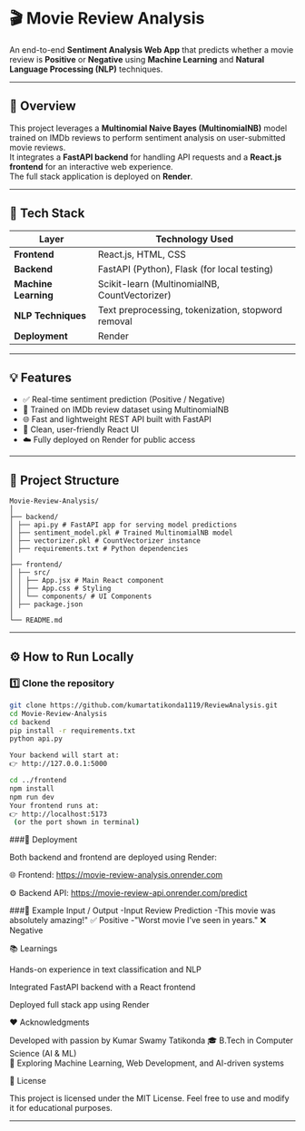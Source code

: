 # 🎬 Movie Review Analysis

An end-to-end **Sentiment Analysis Web App** that predicts whether a movie review is **Positive** or **Negative** using **Machine Learning** and **Natural Language Processing (NLP)** techniques.

---

## 🚀 Overview

This project leverages a **Multinomial Naive Bayes (MultinomialNB)** model trained on IMDb reviews to perform sentiment analysis on user-submitted movie reviews.  
It integrates a **FastAPI backend** for handling API requests and a **React.js frontend** for an interactive web experience.  
The full stack application is deployed on **Render**.

---

## 🧠 Tech Stack

| Layer | Technology Used |
|-------|------------------|
| **Frontend** | React.js, HTML, CSS |
| **Backend** | FastAPI (Python), Flask (for local testing) |
| **Machine Learning** | Scikit-learn (MultinomialNB, CountVectorizer) |
| **NLP Techniques** | Text preprocessing, tokenization, stopword removal |
| **Deployment** | Render |

---

## 💡 Features

- ✅ Real-time sentiment prediction (Positive / Negative)
- 🧠 Trained on IMDb review dataset using MultinomialNB
- 🌐 Fast and lightweight REST API built with FastAPI
- 💬 Clean, user-friendly React UI
- ☁️ Fully deployed on Render for public access

---
## 🧩 Project Structure
```
Movie-Review-Analysis/
│
├── backend/
│ ├── api.py # FastAPI app for serving model predictions
│ ├── sentiment_model.pkl # Trained MultinomialNB model
│ ├── vectorizer.pkl # CountVectorizer instance
│ ├── requirements.txt # Python dependencies
│
├── frontend/
│ ├── src/
│ │ ├── App.jsx # Main React component
│ │ ├── App.css # Styling
│ │ └── components/ # UI Components
│ ├── package.json
│
└── README.md
```

---

## ⚙️ How to Run Locally

### 1️⃣ Clone the repository
```bash
git clone https://github.com/kumartatikonda1119/ReviewAnalysis.git
cd Movie-Review-Analysis
cd backend
pip install -r requirements.txt
python api.py

Your backend will start at:
👉 http://127.0.0.1:5000

cd ../frontend
npm install
npm run dev
Your frontend runs at:
👉 http://localhost:5173
 (or the port shown in terminal)

```

###🔗 Deployment

Both backend and frontend are deployed using Render:

🌐 Frontend: https://movie-review-analysis.onrender.com

⚙️ Backend API: https://movie-review-api.onrender.com/predict


###🧾 Example Input / Output
-Input Review	Prediction
-This movie was absolutely amazing!"	✅ Positive
-"Worst movie I’ve seen in years."	❌ Negative

📚 Learnings

Hands-on experience in text classification and NLP

Integrated FastAPI backend with a React frontend

Deployed full stack app using Render

❤️ Acknowledgments

Developed with passion by Kumar Swamy Tatikonda
🎓 B.Tech in Computer Science (AI & ML) <br>
🚀 Exploring Machine Learning, Web Development, and AI-driven systems


🪪 License

This project is licensed under the MIT License.
Feel free to use and modify it for educational purposes.



---
